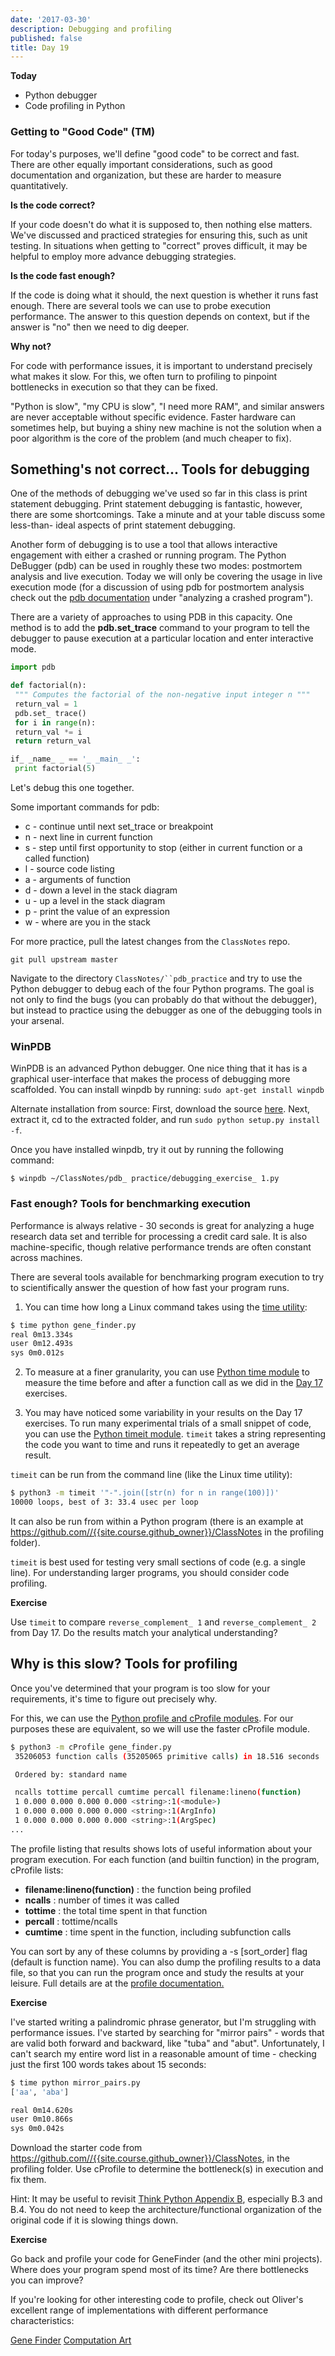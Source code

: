 ```yaml
---
date: '2017-03-30'
description: Debugging and profiling
published: false
title: Day 19
---
```


**Today**

* Python debugger
* Code profiling in Python

### Getting to "Good Code" (TM)

For today's purposes, we'll define "good code" to be correct and fast. There
are other equally important considerations, such as good documentation and
organization, but these are harder to measure quantitatively.


**Is the code correct?**

If your code doesn't do what it is supposed to, then nothing else matters.
We've discussed and practiced strategies for ensuring this, such as unit
testing. In situations when getting to "correct" proves difficult, it may be
helpful to employ more advance debugging strategies.


**Is the code fast enough?**

If the code is doing what it should, the next question is whether it runs fast
enough. There are several tools we can use to probe execution performance. The
answer to this question depends on context, but if the answer is "no" then we
need to dig deeper.


**Why not?**

For code with performance issues, it is important to understand precisely what
makes it slow. For this, we often turn to profiling to pinpoint bottlenecks in
execution so that they can be fixed.

"Python is slow", "my CPU is slow", "I need more RAM", and similar answers are
never acceptable without specific evidence. Faster hardware can sometimes
help, but buying a shiny new machine is not the solution when a poor algorithm
is the core of the problem (and much cheaper to fix).


## Something's not correct... Tools for debugging

One of the methods of debugging we've used so far in this class is print
statement debugging. Print statement debugging is fantastic, however, there
are some shortcomings. Take a minute and at your table discuss some less-than-
ideal aspects of print statement debugging.

Another form of debugging is to use a tool that allows interactive engagement
with either a crashed or running program. The Python DeBugger (pdb) can be
used in roughly these two modes: postmortem analysis and live execution. Today
we will only be covering the usage in live execution mode (for a discussion of
using pdb for postmortem analysis check out the [pdb
documentation](https://docs.python.org/2/library/pdb.html) under "analyzing a
crashed program").

There are a variety of approaches to using PDB in this capacity. One method is
to add the **pdb.set_trace**  command to your program to tell the debugger to
pause execution at a particular location and enter interactive mode.

``` python
import pdb

def factorial(n):
 """ Computes the factorial of the non-negative input integer n """
 return_val = 1
 pdb.set_ trace()
 for i in range(n):
 return_val *= i
 return return_val

if_ _name_ _ == '_ _main_ _':
 print factorial(5)
```

Let's debug this one together.

Some important commands for pdb:

  * c - continue until next set_trace or breakpoint
  * n - next line in current function
  * s - step until first opportunity to stop (either in current function or a called function)
  * l - source code listing
  * a - arguments of function
  * d - down a level in the stack diagram
  * u - up a level in the stack diagram
  * p - print the value of an expression
  * w - where are you in the stack

For more practice, pull the latest changes from the `ClassNotes` repo.

`git pull upstream master`

Navigate to the directory `ClassNotes/``pdb_practice` and try to use the
Python debugger to debug each of the four Python programs. The goal is not
only to find the bugs (you can probably do that without the debugger), but
instead to practice using the debugger as one of the debugging tools in your
arsenal.


### WinPDB

WinPDB is an advanced Python debugger. One nice thing that it has is a
graphical user-interface that makes the process of debugging more scaffolded.
You can install winpdb by running: `sudo apt-get install winpdb`

Alternate installation from source: First, download the source
[here](https://storage.googleapis.com/google-code-archive-downloads/v2/code.google.com/winpdb/winpdb-1.4.8.tar.gz). Next, extract it, cd
to the extracted folder, and run `sudo python setup.py install -f`.

Once you have installed winpdb, try it out by running the following command:

`$ winpdb ~/ClassNotes/pdb_ practice/debugging_exercise_ 1.py`


### Fast enough? Tools for benchmarking execution

Performance is always relative - 30 seconds is great for analyzing a huge
research data set and terrible for processing a credit card sale. It is also
machine-specific, though relative performance trends are often constant across
machines.

There are several tools available for benchmarking program execution to try to
scientifically answer the question of how fast your program runs.

1) You can time how long a Linux command takes using the [time
utility](http://manpages.ubuntu.com/manpages/trusty/man1/date.1.html):

``` bash
$ time python gene_finder.py
real 0m13.334s
user 0m12.493s
sys 0m0.012s
```

2) To measure at a finer granularity, you can use [Python time
module](https://docs.python.org/2/library/time.html) to measure the time
before and after a function call as we did in the [Day 17](/in-class-exercises/day-17) exercises.

3) You may have noticed some variability in your results on the Day 17
exercises. To run many experimental trials of a small snippet of code, you can
use the [Python timeit module](https://docs.python.org/2/library/timeit.html).
`timeit` takes a string representing the code you want to time and runs it
repeatedly to get an average result.

`timeit` can be run from the command line (like the Linux time utility):

``` bash
$ python3 -m timeit '"-".join([str(n) for n in range(100)])'
10000 loops, best of 3: 33.4 usec per loop
```

It can also be run from within a Python program (there is an example at
<https://github.com//{{site.course.github_owner}}/ClassNotes> in the profiling folder).

`timeit` is best used for testing very small sections of code (e.g. a single
line). For understanding larger programs, you should consider code profiling.


**Exercise**

Use `timeit` to compare `reverse_complement_ 1` and `reverse_complement_ 2` from
Day 17. Do the results match your analytical understanding?


## Why is this slow? Tools for profiling

Once you've determined that your program is too slow for your requirements,
it's time to figure out precisely why.

For this, we can use the [Python profile and cProfile
modules](https://docs.python.org/2/library/profile.html). For our purposes
these are equivalent, so we will use the faster cProfile module.

``` bash
$ python3 -m cProfile gene_finder.py
 35206053 function calls (35205065 primitive calls) in 18.516 seconds

 Ordered by: standard name

 ncalls tottime percall cumtime percall filename:lineno(function)
 1 0.000 0.000 0.000 0.000 <string>:1(<module>)
 1 0.000 0.000 0.000 0.000 <string>:1(ArgInfo)
 1 0.000 0.000 0.000 0.000 <string>:1(ArgSpec)
...
```

The profile listing that results shows lots of useful information about your
program execution. For each function (and builtin function) in the program,
cProfile lists:

* **filename:lineno(function)** : the function being profiled
* **ncalls** : number of times it was called
* **tottime** : the total time spent in that function
* **percall** : tottime/ncalls
* **cumtime** : time spent in the function, including subfunction calls

You can sort by any of these columns by providing a -s [sort_order] flag
(default is function name). You can also dump the profiling results to a data
file, so that you can run the program once and study the results at your
leisure. Full details are at the [profile
documentation.](https://docs.python.org/2/library/profile.html)


**Exercise**

I've started writing a palindromic phrase generator, but I'm struggling with
performance issues. I've started by searching for "mirror pairs" - words that
are valid both forward and backward, like "tuba" and "abut". Unfortunately, I
can't search my entire word list in a reasonable amount of time - checking
just the first 100 words takes about 15 seconds:

``` bash
$ time python mirror_pairs.py
['aa', 'aba']

real 0m14.620s
user 0m10.866s
sys 0m0.042s
```

Download the starter code from <https://github.com//{{site.course.github_owner}}/ClassNotes>, in
the profiling folder. Use cProfile to determine the bottleneck(s) in execution
and fix them.

Hint: It may be useful to revisit [Think Python Appendix
B](http://greenteapress.com/thinkpython/html/thinkpython022.html), especially
B.3 and B.4. You do not need to keep the architecture/functional organization
of the original code if it is slowing things down.


**Exercise**

Go back and profile your code for GeneFinder (and the other mini projects).
Where does your program spend most of its time? Are there bottlenecks you can
improve?

If you're looking for other interesting code to profile, check out Oliver's
excellent range of implementations with different performance characteristics:

[Gene Finder](https://piazza.com/class/ijkborva8jk70v?cid=122)
[Computation Art](https://piazza.com/class/ijkborva8jk70v?cid=131)
